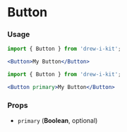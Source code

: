 # Button

### Usage

```jsx
import { Button } from 'drew-i-kit';

<Button>My Button</Button>
```

```jsx
import { Button } from 'drew-i-kit';

<Button primary>My Button</Button>
```

### Props

- `primary` (**Boolean**, optional)